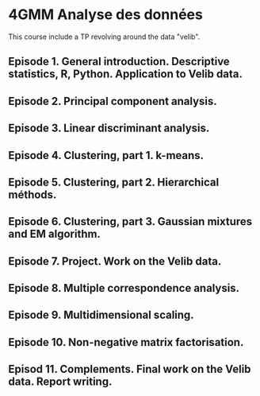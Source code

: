 # 4GMM Analyse des données
This course include a TP revolving around the data "velib".

## Episode 1. General introduction. Descriptive statistics, R, Python. Application to Velib data.

## Episode 2. Principal component analysis.

## Episode 3. Linear discriminant analysis.

## Episode 4. Clustering, part 1. k-means.

## Episode 5. Clustering, part 2. Hierarchical méthods.

## Episode 6. Clustering, part 3. Gaussian mixtures and EM algorithm.

## Episode 7. Project. Work on the Velib data.

## Episode 8. Multiple correspondence analysis.

## Episode 9. Multidimensional scaling.

## Episode 10. Non-negative matrix factorisation.

## Episod 11. Complements. Final work on the Velib data. Report writing.
